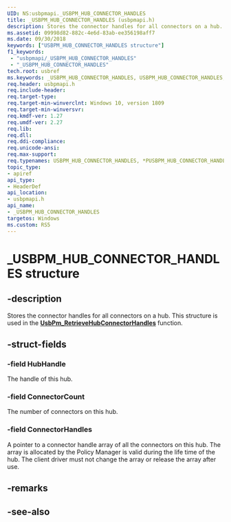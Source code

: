 ```yaml
---
UID: NS:usbpmapi._USBPM_HUB_CONNECTOR_HANDLES
title: _USBPM_HUB_CONNECTOR_HANDLES (usbpmapi.h)
description: Stores the connector handles for all connectors on a hub.
ms.assetid: 09998d82-882c-4e6d-83ab-ee356198aff7
ms.date: 09/30/2018
keywords: ["USBPM_HUB_CONNECTOR_HANDLES structure"]
f1_keywords:
 - "usbpmapi/_USBPM_HUB_CONNECTOR_HANDLES"
 - "_USBPM_HUB_CONNECTOR_HANDLES"
tech.root: usbref
ms.keywords: _USBPM_HUB_CONNECTOR_HANDLES, USBPM_HUB_CONNECTOR_HANDLES, *PUSBPM_HUB_CONNECTOR_HANDLES, 
req.header: usbpmapi.h
req.include-header:
req.target-type:
req.target-min-winverclnt: Windows 10, version 1809
req.target-min-winversvr:
req.kmdf-ver: 1.27
req.umdf-ver: 2.27
req.lib:
req.dll:
req.ddi-compliance:
req.unicode-ansi:
req.max-support:
req.typenames: USBPM_HUB_CONNECTOR_HANDLES, *PUSBPM_HUB_CONNECTOR_HANDLES
topic_type: 
- apiref
api_type: 
- HeaderDef
api_location: 
- usbpmapi.h
api_name: 
- _USBPM_HUB_CONNECTOR_HANDLES
targetos: Windows
ms.custom: RS5
---
```


# _USBPM_HUB_CONNECTOR_HANDLES structure

## -description
Stores the connector handles for all connectors on a hub. This structure is used in the [**UsbPm_RetrieveHubConnectorHandles**](nf-usbpmapi-usbpm_retrievehubconnectorhandles.md) function.

## -struct-fields

### -field HubHandle
The handle of this hub.
 
### -field ConnectorCount
 The number of connectors on this hub.
 
### -field ConnectorHandles
A pointer to a connector handle array of all the connectors on this hub. The array is allocated by the Policy Manager is valid during the life time of the hub. The client driver must not change the array or release the array after use. 

## -remarks

## -see-also
